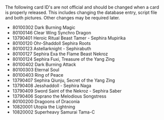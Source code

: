 The following card ID's are not official and should be changed when a card is properly released. This includes changing the database entry, script file and both pictures. Other changes may be required later.

* 80100302 Dark Burning Magic
* 80100146 Clear Wing Synchro Dragon
* 13790401 Heroic Ritual Beast Tamer - Sephira Mupirika
* 80100120 Ohr-Shaddoll Sephira Roots
* 80100123 Astellarknight - Sephirabuth
* 80100127 Sephira Exa the Flame Beast Nekroz
* 80100124 Sephira Fuxi, Treasure of the Yang Zing
* 80100402 Dark Burning Attack
* 80100303 Eternal Soul
* 80100403 Ring of Peace
* 13790407 Sephira Qiunju, Secret of the Yang Zing
* 13790408 Jesshaddoll - Sephira Naga
* 13790409 Sword Saint of the Nekroz - Sephira Saber
* 13790406 Soprano the Melodious Songstress
* 80100200 Dragoons of Draconia
* 10820001 Utopia the Lightning
* 10820002 Superheavy Samurai Tama-C
